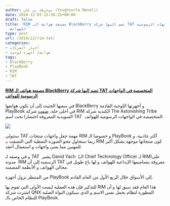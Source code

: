 ```yaml
---
author: يوغرطة بن علي (Youghourta Benali)
date: 2010-12-03 15:58:25+00:00
draft: false
title: 'RIM مصنعة هواتف الـ BlackBerry تضم إليها شركة TAT المتخصصة في الواجهات الرسومية
  للهواتف '
type: post
url: /2010/12/rim-tat/
categories:
- أخبار الشركات
- هواتف/ أجهزة لوحية
tags:
- BlackBerry
- PlayBook
- RIM
- TAT
---
```


**[RIM مصنعة هواتف الـ BlackBerry تضم إليها شركة TAT المتخصصة في الواجهات الرسومية للهواتف](https://www.it-scoop.com/2010/12/rim-tat/)**


في سعيها الحثيث إلى أن تكون هواتفها BlackBerry و أجهزتها اللوحية القادمة PlayBook في أحلى حلة، [ضمت](http://blogs.blackberry.com/2010/12/rim-welcomes-tat/) شركة RIM الكندية شركة The Astonishing Tribe السويدية المعروفة اختصارا تحت اسم TAT  المتخصصة في الواجهات الرسومية للهواتف.

[![](http://blogs.blackberry.com/wp-content/uploads/tatblog-580x257.jpg )
](https://www.it-scoop.com/2010/12/rim-tat/)

ستتولى TAT مهمة جعل واجهات منتجات RIM و خصوصا الـ PlayBook أكثر جاذبية، و ربما ستحاول محو الصورة النمطية التي التصقت بـ RIM كون منتجاتها موجهة بشكل أكبر للمهنين مما يعني واجهات و استعمال أعقد.

و في وصفه لـ TAT  يشير David Yach  (الـ Chief Technology Officer لـ RIM)على مدونة  RIM الرسمية إلى أن TAT معروفة بتصاميمها الإبداعية للهواتف و لها باع طويل في مجالي الهواتف و الأنظمة المضمنة.

من المنتظر نزول أجهزة PlayBook إلى الأسواق خلال الربع الأول من العام القادم.

للتذكير فإن هذه العملية ليست الأولى التي تقوم بها RIM هذا العام فقد سبق لها و أن اشترت شركة QNX المطورة لنظام يحمل نفس الاسم و الذي سيكون النواة الصلبة للنظام الخاص بالـ PlayBook.
